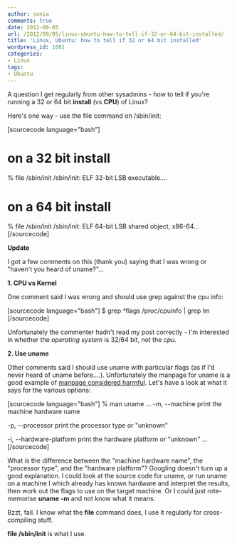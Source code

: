 ```yaml
---
author: sonia
comments: true
date: 2012-09-05
url: /2012/09/05/linux-ubuntu-how-to-tell-if-32-or-64-bit-installed/
title: 'Linux, Ubuntu: how to tell if 32 or 64 bit installed'
wordpress_id: 1681
categories:
- Linux
tags:
- Ubuntu
---
```


A question I get regularly from other sysadmins - how to tell if you're running a 32 or 64 bit **install** (vs **CPU**) of Linux?

Here's one way - use the file command on /sbin/init:

[sourcecode language="bash"]

# on a 32 bit install
% file /sbin/init
/sbin/init: ELF 32-bit LSB executable....

# on a 64 bit install
% file /sbin/init
/sbin/init: ELF 64-bit LSB shared object, x86-64...
[/sourcecode]

**Update**

I got a few comments on this (thank you) saying that I was wrong or "haven't you heard of uname?"...

**1. CPU vs Kernel**

One comment said I was wrong and should use grep against the cpu info:

[sourcecode language="bash"]
$ grep ^flags /proc/cpuinfo | grep lm
[/sourcecode]

Unfortunately the commenter hadn't read my post correctly - I'm interested in whether the _operating system_ is 32/64 bit, not the _cpu_.

**2. Use uname**

Other comments said I should use uname with particular flags (as if I'd never heard of uname before....). Unfortunately the manpage for uname is a good example of [manpage considered harmful](http://en.wikipedia.org/wiki/Considered_harmful). Let's have a look at what it says for the various options:

[sourcecode language="bash"]
% man uname
...
-m, --machine
    print the machine hardware name

-p, --processor
    print the processor type or "unknown"

-i, --hardware-platform
    print the hardware platform or "unknown"
...
[/sourcecode]

What is the difference between the "machine hardware name", the "processor type", and the "hardware platform"? Googling doesn't turn up a good explanation. I could look at the source code for uname, or run uname on a machine I which already has known hardware and interpret the results, then work out the flags to use on the target machine. Or I could just rote-memorise **uname -m** and not know what it means.

Bzzt, fail. I know what the **file** command does, I use it regularly for cross-compiling stuff.

**file /sbin/init** is what I use.
